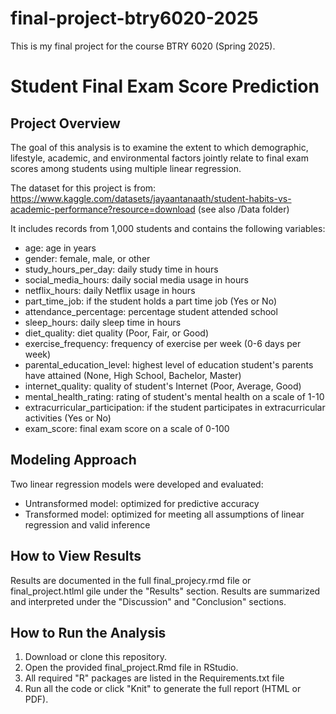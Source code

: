 # final-project-btry6020-2025
This is my final project for the course BTRY 6020 (Spring 2025).

# Student Final Exam Score Prediction

## Project Overview
The goal of this analysis is to examine the extent to which demographic, lifestyle, academic, and environmental factors jointly relate to final exam scores among students using multiple linear regression. 

The dataset for this project is from: https://www.kaggle.com/datasets/jayaantanaath/student-habits-vs-academic-performance?resource=download (see also /Data folder)

It includes records from 1,000 students and contains the following variables:

* age: age in years
* gender: female, male, or other
* study_hours_per_day: daily study time in hours
* social_media_hours: daily social media usage in hours
* netflix_hours: daily Netflix usage in hours
* part_time_job: if the student holds a part time job (Yes or No)
* attendance_percentage: percentage student attended school
* sleep_hours: daily sleep time in hours
* diet_quality: diet quality (Poor, Fair, or Good)
* exercise_frequency: frequency of exercise per week (0-6 days per week)
* parental_education_level: highest level of education student's parents have attained (None, High School, Bachelor, Master)
* internet_quality: quality of student's Internet (Poor, Average, Good)
* mental_health_rating: rating of student's mental health on a scale of 1-10
* extracurricular_participation: if the student participates in extracurricular activities (Yes or No)
* exam_score: final exam score on a scale of 0-100

## Modeling Approach
Two linear regression models were developed and evaluated:
* Untransformed model: optimized for predictive accuracy
* Transformed model: optimized for meeting all assumptions of linear regression and valid inference

## How to View Results
Results are documented in the full final_projecy.rmd file or final_project.htlml gile under the "Results" section. Results are summarized and interpreted under the "Discussion" and "Conclusion" sections.

## How to Run the Analysis
1. Download or clone this repository.
2. Open the provided final_project.Rmd file in RStudio.
3. All required "R" packages are listed in the Requirements.txt file
4. Run all the code or click "Knit" to generate the full report (HTML or PDF).
